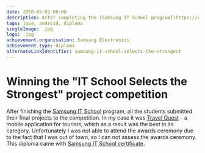 ```yaml
---
date: 2018-05-02 00:00
description: After completing the [Samsung IT School program](https://coolone.ru/events/samsung-it-school/), all students submitted their final projects to the competition. In my case it was [Travel Quest](https://coolone.ru/projects/travel-quest/), a mobile application for tourists, which ended up being the best in its category.
tags: java, android, diploma
singleImage: .jpg
logo: .jpg
achievement.organisation: Samsung Electronics
achievement.type: diploma
alternateLinkIdentifier: samsung-it-school-selects-the-strongest
---
```

# Winning the "IT School Selects the Strongest" project competition

After finishing the [Samsung IT School](https://coolone.ru/events/samsung-it-school/) program, all the students submitted their final projects to the competition. In my case it was [Travel Quest](https://coolone.ru/projects/travel-quest/) - a mobile application for tourists, which as a result was the best in its category.
Unfortunately I was not able to attend the awards ceremony due to the fact that I was out of town, so I can not assess the awards ceremony.
This diploma came with [Samsung IT School certificate](https://coolone.ru/achievements/samsung-it-school/).
